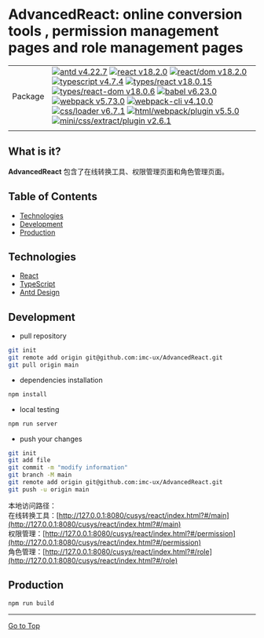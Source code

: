 # AdvancedReact: online conversion tools , permission management pages and role management pages
|||
|----|----|
|Package|[![antd v4.22.7](https://img.shields.io/badge/antd-v4.22.7-f1b8e4.svg)](https://ant.design/docs/spec/introduce) [![react v18.2.0](https://img.shields.io/badge/react-v18.2.0-f2debd.svg)](https://react.dev/learn) [![react/dom v18.2.0](https://img.shields.io/badge/react/dom-v18.2.0-b8f1cc.svg)](https://react.dev/reference/react-dom) [![typescript v4.7.4](https://img.shields.io/badge/typescript-v4.7.4-f1f1b8.svg)](https://www.typescriptlang.org/docs/handbook/release-notes/typescript-4-7.html) [![types/react v18.0.15](https://img.shields.io/badge/types/react-v18.0.15-d9b8f1.svg)](https://react.dev/learn/typescript) [![types/react-dom v18.0.6](https://img.shields.io/badge/types/react/dom-v18.0.6-f1ccb8.svg)](https://react.dev/learn/typescript) [![babel v6.23.0](https://img.shields.io/badge/babel-v6.23.0-b8f1ed.svg)](https://babeljs.io/docs/) [![webpack v5.73.0](https://img.shields.io/badge/types/webpack-v5.73.0-c5c8a9.svg)](https://webpack.js.org/guides/installation/) [![webpack-cli v4.10.0](https://img.shields.io/badge/webpack/cli-v4.10.0-eeeadf.svg)](https://webpack.js.org/guides/installation/) [![css/loader v6.7.1](https://img.shields.io/badge/css/loader-v6.7.1-f7bc99.svg)](https://webpack.js.org/loaders/css-loader/#root) [![html/webpack/plugin v5.5.0](https://img.shields.io/badge/html/webpack/plugin-v5.5.0-a88fc8.svg)](https://webpack.js.org/plugins/html-webpack-plugin/#root) [![mini/css/extract/plugin v2.6.1](https://img.shields.io/badge/mini/css/extract/plugin-v2.6.1-e1a6a2.svg)](https://webpack.js.org/plugins/mini-css-extract-plugin/#root)|
|||
## What is it?
**AdvancedReact** 包含了在线转换工具、权限管理页面和角色管理页面。
## Table of Contents
- [Technologies](#Technologies)
- [Development](#Development)
- [Production](#Production)
## Technologies
- [React](https://react.dev/learn)
- [TypeScript](https://www.typescriptlang.org/)
- [Antd Design](https://ant.design/docs/react/introduce-cn)
## Development
- pull repository
```sh
git init
git remote add origin git@github.com:imc-ux/AdvancedReact.git
git pull origin main
```
- dependencies installation
```sh
npm install
```
- local testing
```sh
npm run server
```
- push your changes
```sh
git init
git add file
git commit -m "modify information"
git branch -M main
git remote add origin git@github.com:imc-ux/AdvancedReact.git
git push -u origin main
```
本地访问路径：<br>
在线转换工具：[http://127.0.0.1:8080/cusys/react/index.html?#/main](http://127.0.0.1:8080/cusys/react/index.html?#/main)<br>
权限管理：[http://127.0.0.1:8080/cusys/react/index.html?#/permission](http://127.0.0.1:8080/cusys/react/index.html?#/permission)<br>
角色管理：[http://127.0.0.1:8080/cusys/react/index.html?#/role](http://127.0.0.1:8080/cusys/react/index.html?#/role)
## Production
```sh
npm run build
```
----
[Go to Top](#Table-of-Contents)